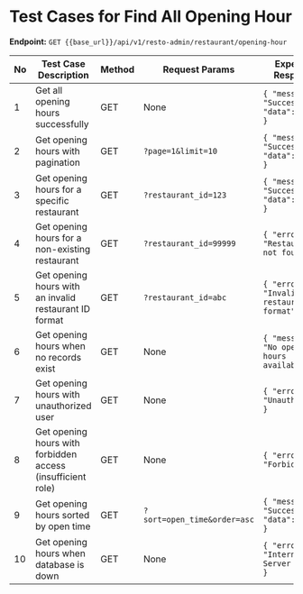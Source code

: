 # Test Cases for Find All Opening Hour  

**Endpoint:** `GET {{base_url}}/api/v1/resto-admin/restaurant/opening-hour`  

| No | Test Case Description | Method | Request Params | Expected Response | Status Code |
|----|-----------------------|--------|---------------|--------------------|-------------|
| 1  | Get all opening hours successfully | GET | None | `{ "message": "Success", "data": [...] }` | 200 OK |
| 2  | Get opening hours with pagination | GET | `?page=1&limit=10` | `{ "message": "Success", "data": [...] }` | 200 OK |
| 3  | Get opening hours for a specific restaurant | GET | `?restaurant_id=123` | `{ "message": "Success", "data": [...] }` | 200 OK |
| 4  | Get opening hours for a non-existing restaurant | GET | `?restaurant_id=99999` | `{ "error": "Restaurant not found" }` | 404 Not Found |
| 5  | Get opening hours with an invalid restaurant ID format | GET | `?restaurant_id=abc` | `{ "error": "Invalid restaurant ID format" }` | 400 Bad Request |
| 6  | Get opening hours when no records exist | GET | None | `{ "message": "No opening hours available" }` | 200 OK |
| 7  | Get opening hours with unauthorized user | GET | None | `{ "error": "Unauthorized" }` | 401 Unauthorized |
| 8  | Get opening hours with forbidden access (insufficient role) | GET | None | `{ "error": "Forbidden" }` | 403 Forbidden |
| 9  | Get opening hours sorted by open time | GET | `?sort=open_time&order=asc` | `{ "message": "Success", "data": [...] }` | 200 OK |
| 10 | Get opening hours when database is down | GET | None | `{ "error": "Internal Server Error" }` | 500 Internal Server Error |


